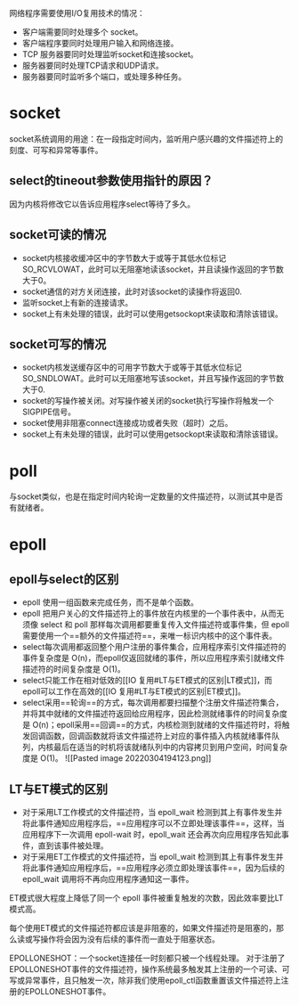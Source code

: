网络程序需要使用I/O复用技术的情况：
* 客户端需要同时处理多个 socket。
* 客户端程序要同时处理用户输入和网络连接。
* TCP 服务器要同时处理监听socket和连接socket。
* 服务器要同时处理TCP请求和UDP请求。
* 服务器要同时监听多个端口，或处理多种任务。

# socket
socket系统调用的用途：在一段指定时间内，监听用户感兴趣的文件描述符上的刻度、可写和异常等事件。

## select的tineout参数使用指针的原因？
因为内核将修改它以告诉应用程序select等待了多久。

## socket可读的情况
* socket内核接收缓冲区中的字节数大于或等于其低水位标记 SO_RCVLOWAT，此时可以无阻塞地读该socket，并且读操作返回的字节数大于0。
* socket通信的对方关闭连接，此时对该socket的读操作将返回0.
* 监听socket上有新的连接请求。
* socket上有未处理的错误，此时可以使用getsockopt来读取和清除该错误。

## socket可写的情况
* socket内核发送缓存区中的可用字节数大于或等于其低水位标记SO_SNDLOWAT。此时可以无阻塞地写该socket，并且写操作返回的字节数大于0.
* socket的写操作被关闭。对写操作被关闭的socket执行写操作将触发一个SIGPIPE信号。
* socket使用非阻塞connect连接成功或者失败（超时）之后。
* socket上有未处理的错误，此时可以使用getsockopt来读取和清除该错误。

# poll
与socket类似，也是在指定时间内轮询一定数量的文件描述符，以测试其中是否有就绪者。


# epoll
## epoll与select的区别
* epoll 使用一组函数来完成任务，而不是单个函数。
* epoll 把用户关心的文件描述符上的事件放在内核里的一个事件表中，从而无须像 select 和 poll 那样每次调用都要重复传入文件描述符或事件集，但 epoll 需要使用一个==额外的文件描述符==，来唯一标识内核中的这个事件表。
*  select每次调用都返回整个用户注册的事件集合，应用程序索引文件描述符的事件复杂度是 O(n)，而epoll仅返回就绪的事件，所以应用程序索引就绪文件描述符的时间复杂度是 O(1)。
* select只能工作在相对低效的[[IO 复用#LT与ET模式的区别|LT模式]]，而epoll可以工作在高效的[[IO 复用#LT与ET模式的区别|ET模式]]。
* select采用==轮询==的方式，每次调用都要扫描整个注册文件描述符集合，并将其中就绪的文件描述符返回给应用程序，因此检测就绪事件的时间复杂度是 O(n)；epoll采用==回调==的方式，内核检测到就绪的文件描述符时，将触发回调函数，回调函数就将该文件描述符上对应的事件插入内核就绪事件队列，内核最后在适当的时机将该就绪队列中的内容拷贝到用户空间，时间复杂度是 O(1)。
![[Pasted image 20220304194123.png]]


## LT与ET模式的区别
* 对于采用LT工作模式的文件描述符，当 epoll_wait 检测到其上有事件发生并将此事件通知应用程序后，==应用程序可以不立即处理该事件==，这样，当应用程序下一次调用 epoll-wait 时，epoll_wait 还会再次向应用程序告知此事件，直到该事件被处理。
* 对于采用ET工作模式的文件描述符，当 epoll_wait 检测到其上有事件发生并将此事件通知应用程序后，==应用程序必须立即处理该事件==，因为后续的 epoll_wait 调用将不再向应用程序通知这一事件。

ET模式很大程度上降低了同一个 epoll 事件被重复触发的次数，因此效率要比LT模式高。

每个使用ET模式的文件描述符都应该是非阻塞的，如果文件描述符是阻塞的，那么读或写操作将会因为没有后续的事件而一直处于阻塞状态。

EPOLLONESHOT：一个socket连接任一时刻都只被一个线程处理。
对于注册了EPOLLONESHOT事件的文件描述符，操作系统最多触发其上注册的一个可读、可写或异常事件，且只触发一次，除非我们使用epoll_ctl函数重置该文件描述符上注册的EPOLLONESHOT事件。